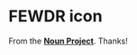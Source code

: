 # FEWDR icon

From the **[Noun Project](https://thenounproject.com/search/?q=web%20development&i=388593)**. Thanks!
